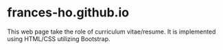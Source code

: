 # frances-ho.github.io

This web page take the role of curriculum vitae/resume. It is implemented using HTML/CSS utilizing Bootstrap. 
